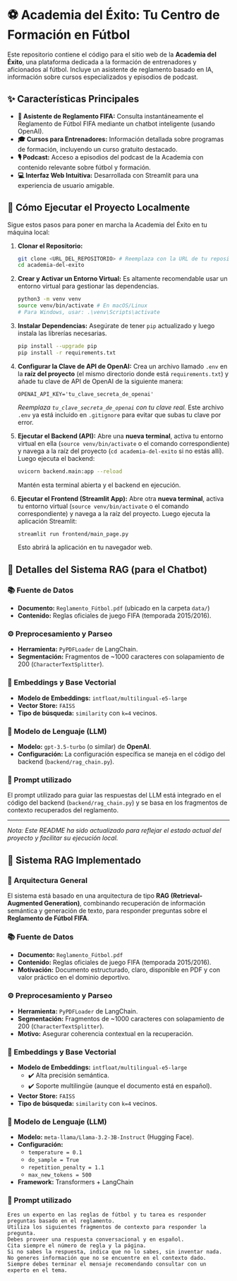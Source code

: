 # ⚽ Academia del Éxito: Tu Centro de Formación en Fútbol

Este repositorio contiene el código para el sitio web de la **Academia del Éxito**, una plataforma dedicada a la formación de entrenadores y aficionados al fútbol. Incluye un asistente de reglamento basado en IA, información sobre cursos especializados y episodios de podcast.

## ✨ Características Principales

- **🤖 Asistente de Reglamento FIFA:** Consulta instantáneamente el Reglamento de Fútbol FIFA mediante un chatbot inteligente (usando OpenAI).
- **🎓 Cursos para Entrenadores:** Información detallada sobre programas de formación, incluyendo un curso gratuito destacado.
- **🎙️ Podcast:** Acceso a episodios del podcast de la Academia con contenido relevante sobre fútbol y formación.
- **💻 Interfaz Web Intuitiva:** Desarrollada con Streamlit para una experiencia de usuario amigable.

## 🚀 Cómo Ejecutar el Proyecto Localmente

Sigue estos pasos para poner en marcha la Academia del Éxito en tu máquina local:

1.  **Clonar el Repositorio:**

    ```bash
    git clone <URL_DEL_REPOSITORIO> # Reemplaza con la URL de tu repositorio
    cd academia-del-exito
    ```

2.  **Crear y Activar un Entorno Virtual:**
    Es altamente recomendable usar un entorno virtual para gestionar las dependencias.

    ```bash
    python3 -m venv venv
    source venv/bin/activate # En macOS/Linux
    # Para Windows, usar: .\venv\Scripts\activate
    ```

3.  **Instalar Dependencias:**
    Asegúrate de tener `pip` actualizado y luego instala las librerías necesarias.

    ```bash
    pip install --upgrade pip
    pip install -r requirements.txt
    ```

4.  **Configurar la Clave de API de OpenAI:**
    Crea un archivo llamado `.env` en la **raíz del proyecto** (el mismo directorio donde está `requirements.txt`) y añade tu clave de API de OpenAI de la siguiente manera:

    ```
    OPENAI_API_KEY='tu_clave_secreta_de_openai'
    ```

    _Reemplaza `tu_clave_secreta_de_openai` con tu clave real._ Este archivo `.env` ya está incluido en `.gitignore` para evitar que subas tu clave por error.

5.  **Ejecutar el Backend (API):**
    Abre una **nueva terminal**, activa tu entorno virtual en ella (`source venv/bin/activate` o el comando correspondiente) y navega a la raíz del proyecto (`cd academia-del-exito` si no estás allí). Luego ejecuta el backend:

    ```bash
    uvicorn backend.main:app --reload
    ```

    Mantén esta terminal abierta y el backend en ejecución.

6.  **Ejecutar el Frontend (Streamlit App):**
    Abre otra **nueva terminal**, activa tu entorno virtual (`source venv/bin/activate` o el comando correspondiente) y navega a la raíz del proyecto. Luego ejecuta la aplicación Streamlit:
    ```bash
    streamlit run frontend/main_page.py
    ```
    Esto abrirá la aplicación en tu navegador web.

## 🧠 Detalles del Sistema RAG (para el Chatbot)

### 📚 Fuente de Datos

- **Documento:** `Reglamento_Fútbol.pdf` (ubicado en la carpeta `data/`)
- **Contenido:** Reglas oficiales de juego FIFA (temporada 2015/2016).

### ⚙️ Preprocesamiento y Parseo

- **Herramienta:** `PyPDFLoader` de LangChain.
- **Segmentación:** Fragmentos de ~1000 caracteres con solapamiento de 200 (`CharacterTextSplitter`).

### 🔎 Embeddings y Base Vectorial

- **Modelo de Embeddings:** `intfloat/multilingual-e5-large`
- **Vector Store:** `FAISS`
- **Tipo de búsqueda:** `similarity` con `k=4` vecinos.

### 🤖 Modelo de Lenguaje (LLM)

- **Modelo:** `gpt-3.5-turbo` (o similar) de **OpenAI**.
- **Configuración:** La configuración específica se maneja en el código del backend (`backend/rag_chain.py`).

### 💬 Prompt utilizado

El prompt utilizado para guiar las respuestas del LLM está integrado en el código del backend (`backend/rag_chain.py`) y se basa en los fragmentos de contexto recuperados del reglamento.

---

_Nota: Este README ha sido actualizado para reflejar el estado actual del proyecto y facilitar su ejecución local._

## 🧠 Sistema RAG Implementado

### 📝 Arquitectura General

El sistema está basado en una arquitectura de tipo **RAG (Retrieval-Augmented Generation)**, combinando recuperación de información semántica y generación de texto, para responder preguntas sobre el **Reglamento de Fútbol FIFA**.

### 📚 Fuente de Datos

- **Documento:** `Reglamento_Fútbol.pdf`
- **Contenido:** Reglas oficiales de juego FIFA (temporada 2015/2016).
- **Motivación:** Documento estructurado, claro, disponible en PDF y con valor práctico en el dominio deportivo.

### ⚙️ Preprocesamiento y Parseo

- **Herramienta:** `PyPDFLoader` de LangChain.
- **Segmentación:** Fragmentos de ~1000 caracteres con solapamiento de 200 (`CharacterTextSplitter`).
- **Motivo:** Asegurar coherencia contextual en la recuperación.

### 🔎 Embeddings y Base Vectorial

- **Modelo de Embeddings:** `intfloat/multilingual-e5-large`
  - ✔️ Alta precisión semántica.
  - ✔️ Soporte multilingüe (aunque el documento está en español).
- **Vector Store:** `FAISS`
- **Tipo de búsqueda:** `similarity` con `k=4` vecinos.

### 🤖 Modelo de Lenguaje (LLM)

- **Modelo:** `meta-llama/Llama-3.2-3B-Instruct` (Hugging Face).
- **Configuración:**
  - `temperature = 0.1`
  - `do_sample = True`
  - `repetition_penalty = 1.1`
  - `max_new_tokens = 500`
- **Framework:** Transformers + LangChain

### 💬 Prompt utilizado

```plaintext
Eres un experto en las reglas de fútbol y tu tarea es responder preguntas basado en el reglamento.
Utiliza los siguientes fragmentos de contexto para responder la pregunta.
Debes proveer una respuesta conversacional y en español.
Cita siempre el número de regla y la página.
Si no sabes la respuesta, indica que no lo sabes, sin inventar nada.
No generes información que no se encuentre en el contexto dado.
Siempre debes terminar el mensaje recomendando consultar con un experto en el tema.
```
